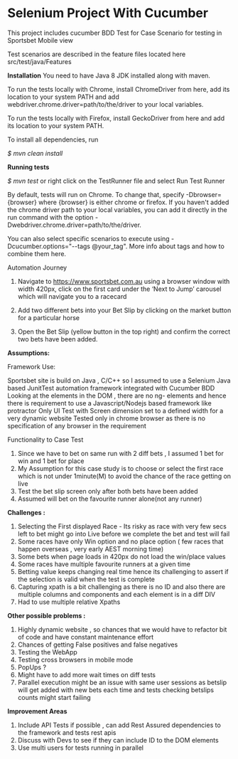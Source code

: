 # Selenium Project With Cucumber
This project includes cucumber BDD Test for Case Scenario for testing in Sportsbet Mobile view

Test scenarios are described in the feature files located here src/test/java/Features


**Installation**
You need to have Java 8 JDK installed along with maven.

To run the tests locally with Chrome, install ChromeDriver from here, add its location to your system PATH and add webdriver.chrome.driver=path/to/the/driver to your local variables.

To run the tests locally with Firefox, install GeckoDriver from here and add its location to your system PATH.

To install all dependencies, run

_$ mvn clean install_

**Running tests**

_$ mvn test_ or right click on the TestRunner file and select Run Test Runner

By default, tests will run on Chrome. To change that, specify -Dbrowser={browser} where {browser} is either chrome or firefox. If you haven't added the chrome driver path to your local variables, you can add it directly in the run command with the option -Dwebdriver.chrome.driver=path/to/the/driver.

You can also select specific scenarios to execute using -Dcucumber.options="--tags @your_tag". More info about tags and how to combine them here.





Automation Journey



1. Navigate to https://www.sportsbet.com.au using a browser window with width 420px,
   click on the first card under the ‘Next to Jump’ carousel which will navigate you to a
   racecard

2. Add two different bets into your Bet Slip by clicking on the market button for a
   particular horse

3. Open the Bet Slip (yellow button in the top right) and confirm the correct two bets have been added.



**Assumptions:**

Framework Use:

Sportsbet site is build on Java , C/C++ so I assumed to use a Selenium Java based JunitTest automation framework integrated with Cucumber BDD
Looking at the elements in the DOM , there are no ng- elements and hence there is requirement to use a Javascript/Nodejs based framework like protractor
Only UI Test with Screen dimension set to a defined width for a very dynamic website
Tested only in chrome browser as there is no specification of any browser in the requirement

Functionality to Case Test

1. Since we have to bet on same run with 2 diff bets , I assumed 1 bet for win and 1 bet for place
2. My Assumption for this case study is to choose or select the first race which is not under 1minute(M) to avoid the chance of the race getting on live
3. Test the bet slip screen only after both bets have been added
4. Assumed will bet on the favourite runner alone(not any runner)



**Challenges :**

1. Selecting the First displayed Race - Its risky as race with very few secs left to bet might go into Live before we complete the bet and test will fail
2. Some races have only Win option and no place option ( few races that happen overseas , very early AEST morning time)
3. Some bets when page loads in 420px do not load the win/place values
4. Some races have multiple favourite runners at a given time
5. Betting value keeps changing real time hence its challenging to assert if the selection is valid when the test is complete
6. Capturing xpath is a bit challenging as there is no ID and also there are multiple columns and components and each element is in a diff DIV
7. Had to use multiple relative Xpaths


**Other possible problems :**

1. Highly dynamic website , so chances that we would have to refactor bit of code and have constant maintenance effort
2. Chances of getting False positives and false negatives
3. Testing the WebApp
4. Testing cross browsers in mobile mode
5.  PopUps ?
6. Might have to add more wait times on diff tests
7. Parallel execution might be an issue with same user sessions as betslip will get added with new bets each time and tests checking betslips counts might start failing


**Improvement Areas**
1. Include API Tests if possible , can add Rest Assured dependencies to the framework and tests rest apis
2. Discuss with Devs to see if they can include ID to the DOM elements
3. Use multi users for tests running in parallel

